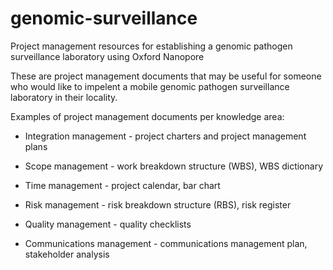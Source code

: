 # genomic-surveillance
Project management resources for establishing a genomic pathogen surveillance laboratory using Oxford Nanopore

These are project management documents that may be useful for someone who would like to impelent a mobile genomic pathogen surveillance laboratory in their locality.

Examples of project management documents per knowledge area:

  - Integration management - project charters and project management plans
  
  - Scope management - work breakdown structure (WBS), WBS dictionary
  
  - Time management - project calendar, bar chart
 
  - Risk management - risk breakdown structure (RBS), risk register
  
  - Quality management - quality checklists
  
  - Communications management - communications management plan, stakeholder analysis
